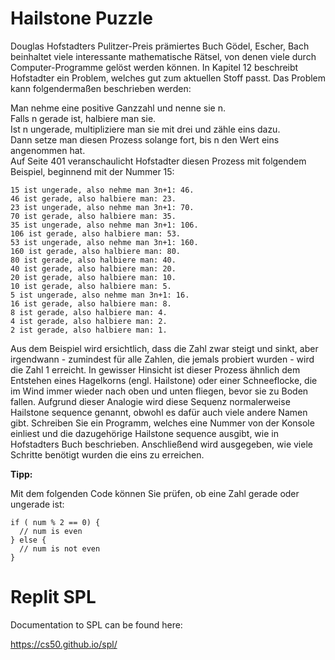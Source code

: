 # Hailstone Puzzle

Douglas Hofstadters Pulitzer-Preis prämiertes Buch Gödel, Escher, Bach beinhaltet viele interessante mathematische Rätsel, von denen viele durch Computer-Programme gelöst werden können. In Kapitel 12 beschreibt Hofstadter ein Problem, welches gut zum aktuellen Stoff passt. Das Problem kann folgendermaßen beschrieben werden:

Man nehme eine positive Ganzzahl und nenne sie n.  
Falls n gerade ist, halbiere man sie.  
Ist n ungerade, multipliziere man sie mit drei und zähle eins dazu.  
Dann setze man diesen Prozess solange fort, bis n den Wert eins angenommen hat.  
Auf Seite 401 veranschaulicht Hofstadter diesen Prozess mit folgendem Beispiel, beginnend mit der Nummer 15:  

    15 ist ungerade, also nehme man 3n+1: 46.
    46 ist gerade, also halbiere man: 23.
    23 ist ungerade, also nehme man 3n+1: 70.
    70 ist gerade, also halbiere man: 35.
    35 ist ungerade, also nehme man 3n+1: 106.
    106 ist gerade, also halbiere man: 53.
    53 ist ungerade, also nehme man 3n+1: 160.
    160 ist gerade, also halbiere man: 80.
    80 ist gerade, also halbiere man: 40.
    40 ist gerade, also halbiere man: 20.
    20 ist gerade, also halbiere man: 10.
    10 ist gerade, also halbiere man: 5.
    5 ist ungerade, also nehme man 3n+1: 16.
    16 ist gerade, also halbiere man: 8.
    8 ist gerade, also halbiere man: 4.
    4 ist gerade, also halbiere man: 2.
    2 ist gerade, also halbiere man: 1.
    
Aus dem Beispiel wird ersichtlich, dass die Zahl zwar steigt und sinkt, aber irgendwann - zumindest für alle Zahlen, die jemals probiert wurden - wird die Zahl 1 erreicht. In gewisser Hinsicht ist dieser Prozess ähnlich dem Entstehen eines Hagelkorns (engl. Hailstone) oder einer Schneeflocke, die im Wind immer wieder nach oben und unten fliegen, bevor sie zu Boden fallen. Aufgrund dieser Analogie wird diese Sequenz normalerweise Hailstone sequence genannt, obwohl es dafür auch viele andere Namen gibt. Schreiben Sie ein Programm, welches eine Nummer von der Konsole einliest und die dazugehörige Hailstone
sequence ausgibt, wie in Hofstadters Buch beschrieben. Anschließend wird ausgegeben, wie viele Schritte benötigt wurden die eins zu erreichen.

**Tipp:**

Mit dem folgenden Code können Sie prüfen, ob eine Zahl gerade oder ungerade ist:

    if ( num % 2 == 0) {
      // num is even
    } else {
      // num is not even
    }

# Replit SPL

Documentation to SPL can be found here:

https://cs50.github.io/spl/

